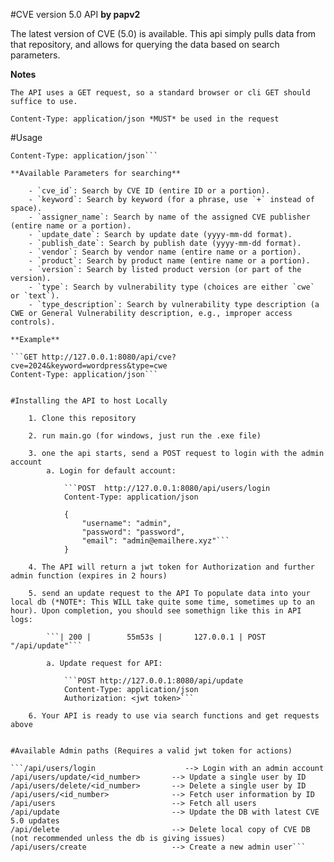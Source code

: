 #CVE version 5.0 API 
**by papv2**

The latest version of CVE (5.0) is available. This api simply pulls data from that repository, and allows for querying the data based on search parameters.

**Notes**

    The API uses a GET request, so a standard browser or cli GET should suffice to use.

    Content-Type: application/json *MUST* be used in the request

#Usage

```GET http://<ip or url>:8080/api/cve?parameter1=valu1&parameter2=value2...
Content-Type: application/json```

**Available Parameters for searching**

    - `cve_id`: Search by CVE ID (entire ID or a portion).
    - `keyword`: Search by keyword (for a phrase, use `+` instead of space).
    - `assigner_name`: Search by name of the assigned CVE publisher (entire name or a portion).
    - `update_date`: Search by update date (yyyy-mm-dd format).
    - `publish_date`: Search by publish date (yyyy-mm-dd format).
    - `vendor`: Search by vendor name (entire name or a portion).
    - `product`: Search by product name (entire name or a portion).
    - `version`: Search by listed product version (or part of the version).
    - `type`: Search by vulnerability type (choices are either `cwe` or `text`).
    - `type_description`: Search by vulnerability type description (a CWE or General Vulnerability description, e.g., improper access controls).

**Example**

```GET http://127.0.0.1:8080/api/cve?cve=2024&keyword=wordpress&type=cwe
Content-Type: application/json```


#Installing the API to host Locally

    1. Clone this repository
    
    2. run main.go (for windows, just run the .exe file)

    3. one the api starts, send a POST request to login with the admin account 
        a. Login for default account:

            ```POST  http://127.0.0.1:8080/api/users/login
            Content-Type: application/json

            {
                "username": "admin",
                "password": "password",
                "email": "admin@emailhere.xyz"```
            }

    4. The API will return a jwt token for Authorization and further admin function (expires in 2 hours)

    5. send an update request to the API To populate data into your local db (*NOTE*: This WILL take quite some time, sometimes up to an hour). Upon completion, you should see somethign like this in API logs: 

        ```| 200 |        55m53s |       127.0.0.1 | POST     "/api/update"```

        a. Update request for API:

            ```POST http://127.0.0.1:8080/api/update
            Content-Type: application/json
            Authorization: <jwt token>```

    6. Your API is ready to use via search functions and get requests above


#Available Admin paths (Requires a valid jwt token for actions)

```/api/users/login                    --> Login with an admin account
/api/users/update/<id_number>       --> Update a single user by ID 
/api/users/delete/<id_number>       --> Delete a single user by ID
/api/users/<id_number>              --> Fetch user information by ID
/api/users                          --> Fetch all users
/api/update                         --> Update the DB with latest CVE 5.0 updates
/api/delete                         --> Delete local copy of CVE DB (not recommended unless the db is giving issues)
/api/users/create                   --> Create a new admin user```



    




    
